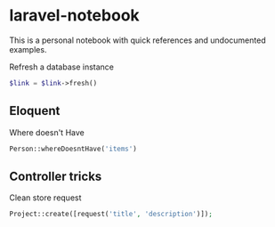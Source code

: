 # laravel-notebook
This is a personal notebook with quick references and undocumented examples.





Refresh a database instance
```php
$link = $link->fresh()
```

## Eloquent

Where doesn't Have

```php
Person::whereDoesntHave('items')
```


## Controller tricks
Clean store request
```php
Project::create([request('title', 'description')]);
```
